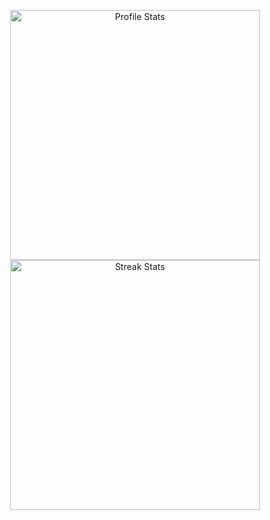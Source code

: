 <p align="center">
    <img width="400" src="https://github-readme-stats.vercel.app/api?username=BinaryFool-Hub&theme=github&show_icons=true&locale=cn&count_private=true&include_all_commits=true&hide=prs,issues" alt="Profile Stats" title="Profile Stats" />
    <img width="400" src="https://github-readme-stats.vercel.app/api/top-langs/?username=BinaryFool-Hub&layout=compact&locale=cn&theme=github" alt="Streak Stats" title="Streak Stats" />
</p>

